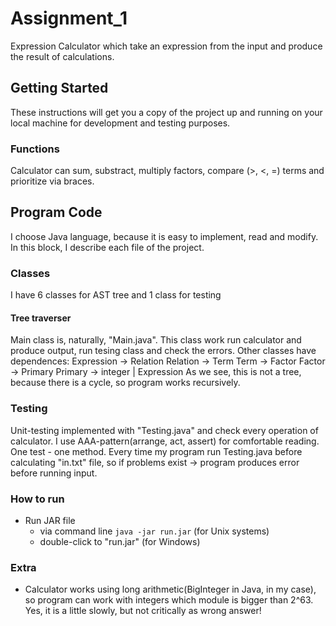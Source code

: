 # Assignment_1

Expression Calculator which take an expression from the input and produce the result of calculations.

## Getting Started

These instructions will get you a copy of the project up and running on your local machine for development and testing purposes.

### Functions

Calculator can sum, substract, multiply factors, compare (>, <, =) terms and prioritize via braces.

## Program Code

I choose Java language, because it is easy to implement, read and modify. In this block, I describe each file of the project. 

### Classes

I have 6 classes for AST tree and 1 class for testing

#### Tree traverser

Main class is, naturally, "Main.java". This class work run calculator and produce output, run tesing class and check the errors.
Other classes have dependences:
Expression ->  Relation
Relation -> Term
Term -> Factor
Factor -> Primary
Primary -> integer | Expression
As we see, this is not a tree, because there is a cycle, so program works recursively.

### Testing

Unit-testing implemented with "Testing.java" and check every operation of calculator. I use AAA-pattern(arrange, act, assert) for comfortable reading. One test - one method.
Every time my program run Testing.java before calculating "in.txt" file, so if problems exist -> program produces error before running input.

### How to run

* Run JAR file
    + via command line `java -jar run.jar` (for Unix systems)
    + double-click to "run.jar" (for Windows)


### Extra

+ Calculator works using long arithmetic(BigInteger in Java, in my case), so program can work with integers which module is bigger than 2^63. Yes, it is a little slowly, but not critically as wrong answer!
